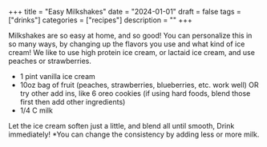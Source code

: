 ﻿+++
title = "Easy Milkshakes"
date = "2024-01-01"
draft = false
tags = ["drinks"]
categories = ["recipes"]
description = ""
+++

Milkshakes are so easy at home, and so good! You can personalize this in so many ways, by changing up the flavors you use and what kind of ice cream! We like to use high protein ice cream, or lactaid ice cream, and use peaches or strawberries. 

* 1 pint vanilla ice cream
* 10oz bag of fruit (peaches, strawberries, blueberries, etc. work well) OR try other add ins, like 6 oreo cookies (if using hard foods, blend those first then add other ingredients)
* 1/4 C milk

Let the ice cream soften just a little, and blend all until smooth, Drink immediately! *You can change the consistency by adding less or more milk.